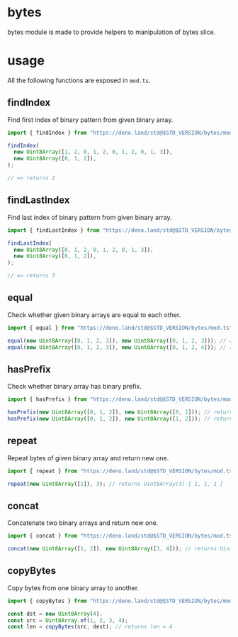 # bytes

bytes module is made to provide helpers to manipulation of bytes slice.

# usage

All the following functions are exposed in `mod.ts`.

## findIndex

Find first index of binary pattern from given binary array.

```typescript
import { findIndex } from "https://deno.land/std@$STD_VERSION/bytes/mod.ts";

findIndex(
  new Uint8Array([1, 2, 0, 1, 2, 0, 1, 2, 0, 1, 3]),
  new Uint8Array([0, 1, 2]),
);

// => returns 2
```

## findLastIndex

Find last index of binary pattern from given binary array.

```typescript
import { findLastIndex } from "https://deno.land/std@$STD_VERSION/bytes/mod.ts";

findLastIndex(
  new Uint8Array([0, 1, 2, 0, 1, 2, 0, 1, 3]),
  new Uint8Array([0, 1, 2]),
);

// => returns 3
```

## equal

Check whether given binary arrays are equal to each other.

```typescript
import { equal } from "https://deno.land/std@$STD_VERSION/bytes/mod.ts";

equal(new Uint8Array([0, 1, 2, 3]), new Uint8Array([0, 1, 2, 3])); // returns true
equal(new Uint8Array([0, 1, 2, 3]), new Uint8Array([0, 1, 2, 4])); // returns false
```

## hasPrefix

Check whether binary array has binary prefix.

```typescript
import { hasPrefix } from "https://deno.land/std@$STD_VERSION/bytes/mod.ts";

hasPrefix(new Uint8Array([0, 1, 2]), new Uint8Array([0, 1])); // returns true
hasPrefix(new Uint8Array([0, 1, 2]), new Uint8Array([1, 2])); // returns false
```

## repeat

Repeat bytes of given binary array and return new one.

```typescript
import { repeat } from "https://deno.land/std@$STD_VERSION/bytes/mod.ts";

repeat(new Uint8Array([1]), 3); // returns Uint8Array(3) [ 1, 1, 1 ]
```

## concat

Concatenate two binary arrays and return new one.

```typescript
import { concat } from "https://deno.land/std@$STD_VERSION/bytes/mod.ts";

concat(new Uint8Array([1, 2]), new Uint8Array([3, 4])); // returns Uint8Array(4) [ 1, 2, 3, 4 ]
```

## copyBytes

Copy bytes from one binary array to another.

```typescript
import { copyBytes } from "https://deno.land/std@$STD_VERSION/bytes/mod.ts";

const dst = new Uint8Array(4);
const src = Uint8Array.of(1, 2, 3, 4);
const len = copyBytes(src, dest); // returns len = 4
```
